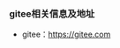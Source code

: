 <!--
 * @Author: your name
 * @Date: 2022-03-25 07:20:04
 * @LastEditTime: 2022-03-25 07:25:54
 * @LastEditors: your name
 * @Description: 打开koroFileHeader查看配置 进行设置: https://github.com/OBKoro1/koro1FileHeader/wiki/%E9%85%8D%E7%BD%AE
 * @FilePath: \doc-man\docs\git\gitee\index.md
-->
### gitee相关信息及地址
- gitee：https://gitee.com